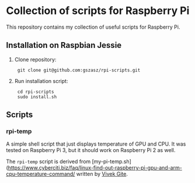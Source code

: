 # Collection of scripts for Raspberry Pi

This repository contains my collection of useful scripts for Raspberry Pi.


## Installation on Raspbian Jessie

1. Clone repository:

        git clone git@github.com:gszasz/rpi-scripts.git


2. Run installation script:

        cd rpi-scripts
        sudo install.sh


## Scripts

### rpi-temp

A simple shell script that just displays temperature of GPU and CPU.  It was
tested on Raspberry Pi 3, but it should work on Raspberry Pi 2 as well.

The `rpi-temp` script is derived from
 [my-pi-temp.sh](https://www.cyberciti.biz/faq/linux-find-out-raspberry-pi-gpu-and-arm-cpu-temperature-command/
 written by [Vivek Gite](http://www.cyberciti.biz).
